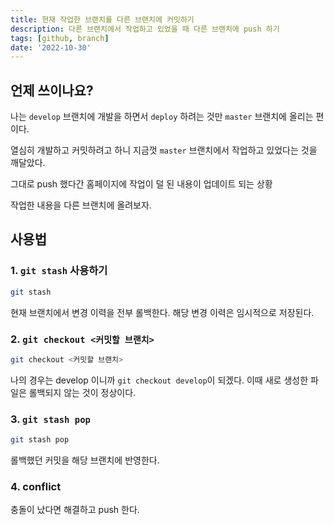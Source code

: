 ```yaml
---
title: 현재 작업한 브랜치를 다른 브랜치에 커밋하기
description: 다른 브랜치에서 작업하고 있었을 때 다른 브랜치에 push 하기
tags: [github, branch]
date: '2022-10-30'
---
```


## 언제 쓰이나요?

나는 `develop` 브랜치에 개발을 하면서 `deploy` 하려는 것만 `master` 브랜치에 올리는 편이다.

열심히 개발하고 커밋하려고 하니 지금껏 `master` 브랜치에서 작업하고 있었다는 것을 깨달았다.

그대로 push 했다간 홈페이지에 작업이 덜 된 내용이 업데이트 되는 상황

작업한 내용을 다른 브랜치에 올려보자.

## 사용법

### 1. `git stash` 사용하기

```bash
git stash
```

현재 브랜치에서 변경 이력을 전부 롤백한다.
해당 변경 이력은 임시적으로 저장된다.

### 2. `git checkout <커밋할 브랜치>`

```bash
git checkout <커밋할 브랜치>
```

나의 경우는 develop 이니까 `git checkout develop`이 되겠다.
이때 새로 생성한 파일은 롤백되지 않는 것이 정상이다.

### 3. `git stash pop`

```bash
git stash pop
```

롤백했던 커밋을 해당 브랜치에 반영한다.

### 4. conflict

충돌이 났다면 해결하고 push 한다.
